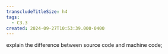 ```yaml
---
transcludeTitleSize: h4
tags:
  - C3.3
created: 2024-09-27T10:53:39.000-0400
---
```

explain the difference between source code and machine code;